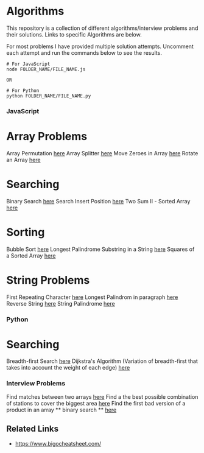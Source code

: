 # Algorithms

This repository is a collection of different algorithms/interview problems and their solutions. 
Links to specific Algorithms are below. 

For most problems I have provided multiple solution attempts. Uncomment each attempt and run the commands below to see the results.

```
# For JavaScript
node FOLDER_NAME/FILE_NAME.js

OR

# For Python
python FOLDER_NAME/FILE_NAME.py
```

### JavaScript

# Array Problems
Array Permutation [here](Array_Transformation/arrayPermutation.js)
Array Splitter [here](Array_Transformation/arraySplitter.js)
Move Zeroes in Array [here](Array_Transformation/moveZeroes.js)
Rotate an Array [here](Array_Transformation/rotateArray.js)

# Searching
Binary Search [here](Searching/binarySearch.js)
Search Insert Position [here](Searching/searchInsertPosition.js)
Two Sum II - Sorted Array [here](Searching/twoSum2.js)

# Sorting
Bubble Sort [here](Sorting/bubbleSort.js)
Longest Palindrome Substring in a String [here](Sorting/longestPalindrome.js)
Squares of a Sorted Array [here](Sorting/sortedSquares.js)

# String Problems
First Repeating Character [here](String_Manipulation/firstRepeating.js)
Longest Palindrom in paragraph [here](String_Manipulation/longestPal.js)
Reverse String [here](String_Manipulation/reverseString.js)
String Palindrome [here](String_Manipulation/stringPal.js)


### Python

# Searching
Breadth-first Search [here](Searching/breadthFirstSearch.py)
Dijkstra's Algorithm (Variation of breadth-first that takes into account the weight of each edge) [here](Searching/dijkstrasAlgo.py)


### Interview Problems
Find matches between two arrays [here](Interview_Problems/findMatches.js)
Find a the best possible combination of stations to cover the biggest area [here](Interview_Problems/setCoveringProblem.py)
Find the first bad version of a product in an array ** binary search ** [here](Interview_Problems/firstBadVersion.js)

## Related Links
- https://www.bigocheatsheet.com/ 